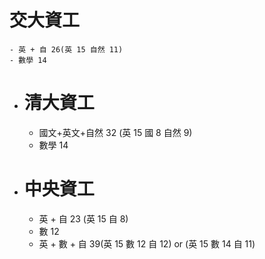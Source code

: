 # 交大資工
	- 英 + 自 26(英 15 自然 11)
	- 數學 14
- # 清大資工
	- 國文+英文+自然 32 (英 15 國 8 自然 9)
	- 數學 14
- # 中央資工
	- 英 + 自 23 (英 15 自 8)
	- 數 12
	- 英 + 數 + 自 39(英 15 數 12 自 12) or (英 15 數 14 自 11)